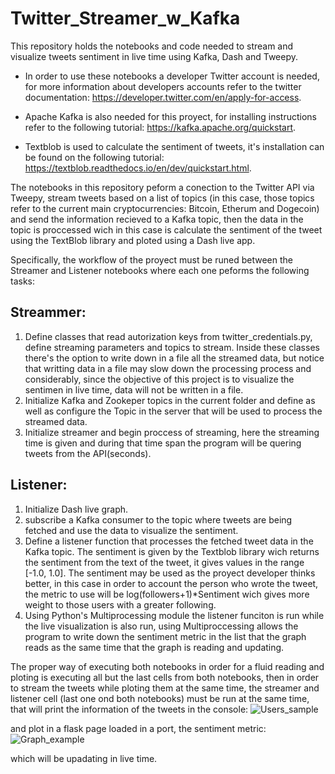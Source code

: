 # Twitter_Streamer_w_Kafka
This repository holds the notebooks and code needed to stream and visualize tweets sentiment in live time using Kafka, Dash and Tweepy.

- In order to use these notebooks a developer Twitter account is needed, for more information about developers accounts refer to the twitter documentation: https://developer.twitter.com/en/apply-for-access.

- Apache Kafka is also needed for this proyect, for installing instructions refer to the following tutorial: https://kafka.apache.org/quickstart.

- Textblob is used to calculate the sentiment of tweets, it's installation can be found on the following tutorial: https://textblob.readthedocs.io/en/dev/quickstart.html.

The notebooks in this repository peform a conection to the Twitter API via Tweepy, stream tweets based on a list of topics (in this case, those topics refer to the current main cryptocurrencies: Bitcoin, Etherum and Dogecoin) and send the information recieved to a Kafka topic, then the data in the topic is proccessed wich in this case is calculate the sentiment of the tweet using the TextBlob library and ploted using a Dash live app. 

Specifically, the workflow of the proyect must be runed between the Streamer and Listener notebooks where each one peforms the following tasks:

## Streammer:
1. Define classes that read autorization keys from twitter_credentials.py, define streaming parameters and topics to stream. Inside these classes there's the option to write down in a file all the streamed data, but notice that writting data in a file may slow down the processing process and considerably, since the objective of this project is to visualize the sentimen in live time, data will not be written in a file.
2. Initialize Kafka and Zookeper topics in the current folder and define as well as configure the Topic in the server that will be used to process the streamed data. 
3. Initialize streamer and begin proccess of streaming, here the streaming time is given and during that time span the program will be quering tweets from the API(seconds).

## Listener:
1. Initialize Dash live graph.
2. subscribe a Kafka consumer to the topic where tweets are being fetched and use the data to visualize the sentiment. 
3. Define a listener function that processes the fetched tweet data in the Kafka topic. The sentiment is given by the Textblob library wich returns the sentiment from the text of the tweet, it gives values in the range [-1.0, 1.0]. The sentiment may be used as the proyect developer thinks better, in this case in order to account the person who wrote the tweet, the metric to use will be log(followers+1)*Sentiment wich gives more weight to those users with a greater following.
4. Using Python's Multiprocessing module the listener funciton is run while the live visualization is also run, using Multiproccessing allows the program to write down the sentiment metric in the list that the graph reads as the same time that the graph is reading and updating. 

The proper way of executing both notebooks in order for a fluid reading and ploting is executing all but the last cells from both notebooks, then in order to stream the tweets while ploting them at the same time, the streamer and listener cell (last one ond both notebooks) must be run at the same time, that will print the information of the tweets in the console:
![Users_sample](https://user-images.githubusercontent.com/71615610/126583221-9fdc985f-1367-46d8-8e74-6383ce881d5a.png)

and plot in a flask page loaded in a port, the sentiment metric:
![Graph_example](https://user-images.githubusercontent.com/71615610/126583297-610800c7-dc59-4eb8-84df-796b12fffdae.png)

which will be upadating in live time.
